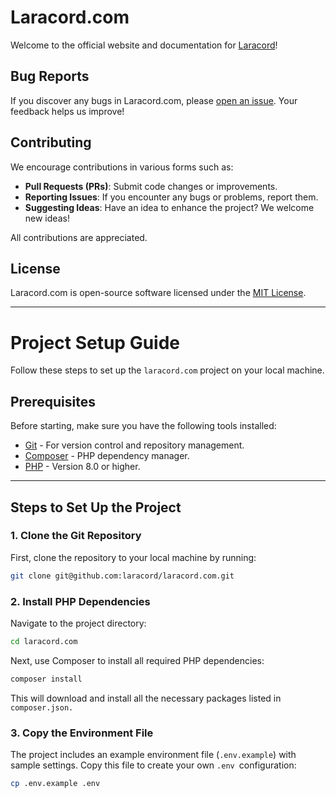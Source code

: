 # Laracord.com

Welcome to the official website and documentation for [Laracord](https://laracord.com)!

## Bug Reports

If you discover any bugs in Laracord.com, please [open an issue](https://github.com/laracord/laracord.com/issues). Your feedback helps us improve!

## Contributing

We encourage contributions in various forms such as:

- **Pull Requests (PRs)**: Submit code changes or improvements.
- **Reporting Issues**: If you encounter any bugs or problems, report them.
- **Suggesting Ideas**: Have an idea to enhance the project? We welcome new ideas!

All contributions are appreciated.

## License

Laracord.com is open-source software licensed under the [MIT License](LICENSE.md).

---

# Project Setup Guide

Follow these steps to set up the `laracord.com` project on your local machine.

## Prerequisites

Before starting, make sure you have the following tools installed:

- [Git](https://git-scm.com/) - For version control and repository management.
- [Composer](https://getcomposer.org/) - PHP dependency manager.
- [PHP](https://www.php.net/) - Version 8.0 or higher.

---

## Steps to Set Up the Project

### 1. Clone the Git Repository

First, clone the repository to your local machine by running:

```bash
git clone git@github.com:laracord/laracord.com.git
```

### 2. Install PHP Dependencies

Navigate to the project directory:

```bash
cd laracord.com
```

Next, use Composer to install all required PHP dependencies:

```bash
composer install
```

This will download and install all the necessary packages listed in `composer.json.`

### 3. Copy the Environment File

The project includes an example environment file (`.env.example`) with sample settings. Copy this file to create your own `.env `configuration:

```bash
cp .env.example .env
```
